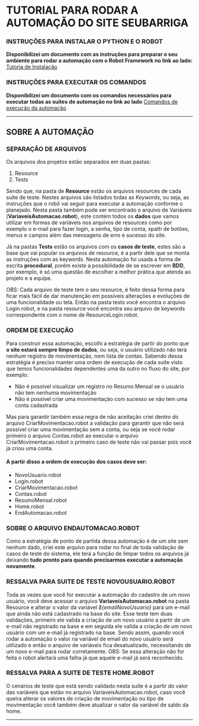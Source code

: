 # TUTORIAL PARA RODAR A AUTOMAÇÃO DO SITE SEUBARRIGA


### INSTRUÇÕES PARA INSTALAR O PYTHON E O ROBOT

**Disponibilizei um documento com as instruções para preparar o seu ambiente para rodar a automação com o Robot Framework no link ao lado:**
[Tutoria de Instalação](https://drive.google.com/file/d/1IIjox7tX8vNGBjl3i5lgcIzlxI1sCGej/view?usp=sharing)


### INSTRUÇÕES PARA EXECUTAR OS COMANDOS

**Disponibilizei um documento com os comandos necessários para executar todas as suítes de automação no link ao lado**
[Comandos de execução da automação](https://drive.google.com/file/d/1DWkeQb-9N2F2fA3SX0N-hYgu5YzRSeTG/view?usp=sharing)

---

## SOBRE A AUTOMAÇÃO

### SEPARAÇÃO DE ARQUIVOS
Os arquivos dos projetos estão separados em duas pastas:
1. Resource
2. Tests

Sendo que, na pasta de **Resource** estão os arquivos resources de cada suíte de teste. Nestes arquivos são listados todas as *Keywords*, ou seja, as instruções que o robô vai seguir para executar a automação conforme o planejado. Nesta pasta também pode ser encontrado o arquivo de Variáveis (**VariaveisAutomacao.robot**), este contém todos os **dados** que vamos utilizar em formas de variáveis nos arquivos de resources como por exemplo o e-mail para fazer login, a senha, tipo de conta, xpath de botões, menus e campos além das mensagens de erro e sucesso do site.

Já na pastas **Tests** estão os arquivos com os **casos de teste**, estes são a base que vai popular os arquivos de resource, é a partir dele que se monta as instruções com as keywords. Nesta automação foi usada a forma de escrita **procedural**, porém existe a possibilidade de se escrever em **BDD**, por exemplo, é só uma questão de escolher a melhor prática que atenda ao projeto e a equipe.

OBS: Cada arquivo de teste tem o seu resource, é feito dessa forma para ficar mais fácil de dar manutenção em possíveis alterações e evoluções de uma funcionalidade ou tela. Então na pasta tests você encontra o arquivo Login.robot, e na pasta resource você encontra seu arquivo de keywords correspondente com o nome de ResourceLogin.robot.


### ORDEM DE EXECUÇÃO
Para construir essa automação, escolhi a estratégia de partir do ponto que **o site estará sempre limpo de dados**, ou seja, o usuário utilizado não terá nenhum registro de movimentação, nem lista de contas.
Sabendo dessa estratégia é preciso manter uma ordem de execução de cada suíte visto que temos funcionalidades dependentes uma da outro no fluxo do site, por exemplo:
- Não é possível visualizar um registro no Resumo Mensal se o usuário não tem nenhuma movimentação
- Não é possível criar uma movimentação com sucesso se não tem uma conta cadastrada

Mas para garantir também essa regra de não aceitação criei dentro do arquivo CriarMovimentacao.robot a validação para garantir que não será possível criar uma movimentação sem a conta, ou seja se você rodar primeiro o arquivo Contas.robot ao executar o arquivo CriarMovimentacao.robot o primeiro caso de teste não vai passar pois você já criou uma conta.

#### A partir disso a ordem de execução dos casos deve ser:
- NovoUsuario.robot
- Login.robot
- CriarMovimentacao.robot
- Contas.robot
- ResumoMensal.robot
- Home.robot
- EndAutomacao.robot


### SOBRE O ARQUIVO ENDAUTOMACAO.ROBOT
Como a estratégia de ponto de partida  dessa automação é de um site sem nenhum dado,  criei este arquivo para rodar no final de toda validação de casos de teste do sistema, ele terá a função de limpar todos os arquivos já deixando **tudo pronto para quando precisarmos executar a automação novamente**.


### RESSALVA PARA SUITE DE TESTE NOVOUSUARIO.ROBOT
Toda as vezes que você for executar a automação do cadastro de um novo usuário, você deve acessar o arquivo **VariaveisAutomacao.robot** na pasta Resource e alterar o valor da variável *${emailNovoUsuario}* para um e-mail que ainda não está cadastrado na base do site.
Esse teste tem duas validações, primeiro ele valida a criação de um novo usuário a partir de um e-mail não registrado na base e em seguida ele valida a criação de um novo usuário com um e-mail já registrado na base. Sendo assim, quando você rodar a automação o valor na variável de email do novo usuário será utilizado e então o arquivo de variáveis fica desatualizado, necessitando de um novo e-mail para rodar corretamente.
OBS: Se essa alteração não for feita o robot alertará uma falha já que aquele e-mail já será reconhecido.


### RESSALVA PARA A SUITE DE TESTE HOME.ROBOT
O cenários de teste que está sendo validado nesta suíte é a partir do valor das variáveis que estão no arquivo VariaveisAutomacao.robot, caso você queira alterar os valores de criação de movimentação ou tipo de movimentação você também deve atualizar o valor da variável de saldo da home.

---


